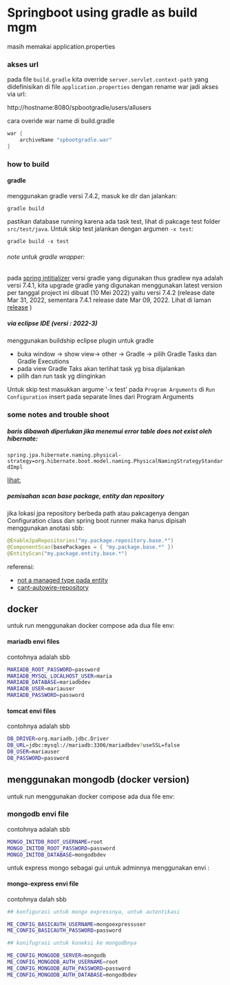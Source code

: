 # Springboot using gradle as build mgm

masih memakai application.properties

### akses url

pada file `build.gradle` kita override `server.servlet.context-path` yang didefinisikan di file `application.properties` dengan rename war jadi akses via url:

http://hostname:8080/spbootgradle/users/allusers

cara overide war name di build.gradle

```groovy
war {
	archiveName "spbootgradle.war"
}
```

### how to build

#### gradle

menggunakan gradle versi 7.4.2, masuk ke dir dan jalankan:   

`gradle build`   

pastikan database running karena ada task test, lihat di pakcage test folder `src/test/java`. Untuk skip test jalankan dengan argumen `-x test`:

`gradle build -x test`

###### note untuk gradle wrapper:  

pada [spring intitializer](https://start.spring.io/) versi gradle yang digunakan thus gradlew nya adalah versi 7.4.1, kita upgrade gradle yang digunakan menggunakan latest version per tanggal project ini dibuat (10 Mei 2022) yaitu versi 7.4.2 (release date Mar 31, 2022, sementara 7.4.1 release date Mar 09, 2022. Lihat di laman [release](https://gradle.org/releases/) )



##### via eclipse IDE (versi : 2022-3)

menggunakan buildship eclipse plugin untuk gradle

 - buka window -> show view-> other -> Gradle -> pilih Gradle Tasks dan Gradle Executions
 - pada view Gradle Taks akan terlihat task yg bisa dijalankan
 - pilih dan run task yg diinginkan

Untuk skip test masukkan argume '-x test' pada `Program Arguments` di `Run Configuration`
insert pada separate lines dari Program Arguments

### some notes and trouble shoot


##### baris dibawah diperlukan jika menemui error table does not exist oleh hibernate:   
`spring.jpa.hibernate.naming.physical-strategy=org.hibernate.boot.model.naming.PhysicalNamingStrategyStandardImpl`   

[lihat:](https://stackoverflow.com/questions/46625996/spring-boot-hibernate-table-does-not-exists)

##### pemisahan scan base package, entity dan repository

jika lokasi jpa repository berbeda path atau pakcagenya dengan Configuration class dan spring boot runner maka harus dipisah menggunakan anotasi sbb:   

```java
@EnableJpaRepositories("my.package.repository.base.*")
@ComponentScan(basePackages = { "my.package.base.*" })
@EntityScan("my.package.entity.base.*")   
```

referensi:   
 - [not a managed type pada entity](https://stackoverflow.com/questions/28664064/spring-boot-not-a-managed-type)
 - [cant-autowire-repository](https://stackoverflow.com/questions/29221645/cant-autowire-repository-annotated-interface-in-spring-boot)
 
## docker

untuk run menggunakan docker compose ada dua file env:

#### mariadb envi files
contohnya adalah sbb

```bash
MARIADB_ROOT_PASSWORD=password
MARIADB_MYSQL_LOCALHOST_USER=maria
MARIADB_DATABASE=mariadbdev
MARIADB_USER=mariauser
MARIADB_PASSWORD=password
```

#### tomcat envi files
contohnya adalah sbb

```bash
DB_DRIVER=org.mariadb.jdbc.Driver
DB_URL=jdbc:mysql://mariadb:3306/mariadbdev?useSSL=false
DB_USER=mariauser
DB_PASSWORD=password
```

## menggunakan mongodb (docker version)

untuk run menggunakan docker compose ada dua file env:

### mongodb envi file

contohnya adalah sbb

```bash
MONGO_INITDB_ROOT_USERNAME=root
MONGO_INITDB_ROOT_PASSWORD=password
MONGO_INITDB_DATABASE=mongodbdev
```

untuk express mongo sebagai gui untuk adminnya menggunakan envi :

#### mongo-express envi file

contohnya dalah sbb

```bash
## konfigurasi untuk mongo expressnya, untuk autentikasi

ME_CONFIG_BASICAUTH_USERNAME=mongoexpressuser
ME_CONFIG_BASICAUTH_PASSWORD=password

## konifugrasi untuk koneksi ke mongodbnya

ME_CONFIG_MONGODB_SERVER=mongodb
ME_CONFIG_MONGODB_AUTH_USERNAME=root
ME_CONFIG_MONGODB_AUTH_PASSWORD=password
ME_CONFIG_MONGODB_AUTH_DATABASE=mongodbdev
```